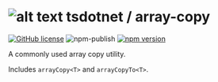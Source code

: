 # ![alt text](https://avatars1.githubusercontent.com/u/64487547?s=30&amp;v=4 "tsdotnet") tsdotnet / array-copy

[![GitHub license](https://img.shields.io/badge/license-MIT-blue.svg?style=flat-square)](https://github.com/tsdotnet/array-copy/blob/master/LICENSE)
![npm-publish](https://github.com/tsdotnet/array-copy/workflows/npm-publish/badge.svg)
[![npm version](https://img.shields.io/npm/v/@tsdotnet/array-copy.svg?style=flat-square)](https://www.npmjs.com/package/@tsdotnet/array-copy)

A commonly used array copy utility.

Includes `arrayCopy<T>` and `arrayCopyTo<T>`.

